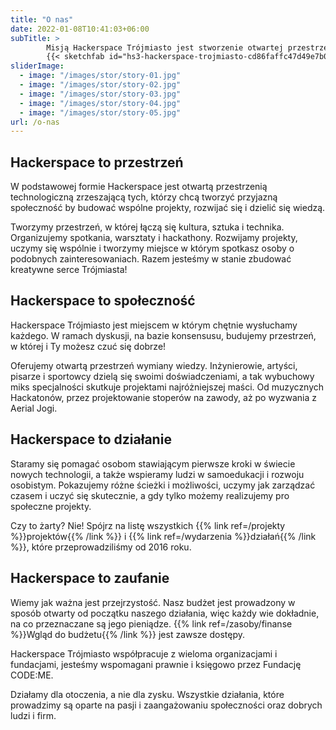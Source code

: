 ```yaml
---
title: "O nas"
date: 2022-01-08T10:41:03+06:00
subTitle: >
        Misją Hackerspace Trójmiasto jest stworzenie otwartej przestrzeni technologicznej i budowanie społeczności ludzi wspierających się w rozwoju oraz dzielących wiedzą w przyjaznej atmosferze.
        {{< sketchfab id="hs3-hackerspace-trojmiasto-cd86faffc47d49e7b0c9261a2f51f472" >}}
sliderImage:
  - image: "/images/stor/story-01.jpg"
  - image: "/images/stor/story-02.jpg"
  - image: "/images/stor/story-03.jpg"
  - image: "/images/stor/story-04.jpg"
  - image: "/images/stor/story-05.jpg"
url: /o-nas
---
```


## Hackerspace to przestrzeń

W podstawowej formie Hackerspace jest otwartą przestrzenią technologiczną zrzeszającą tych, którzy chcą tworzyć przyjazną społeczność by budować wspólne projekty, rozwijać się i dzielić się wiedzą.

Tworzymy przestrzeń, w której łączą się kultura, sztuka i technika. Organizujemy spotkania, warsztaty i hackathony. Rozwijamy projekty, uczymy się wspólnie i tworzymy miejsce w którym spotkasz osoby o podobnych zainteresowaniach. Razem jesteśmy w stanie zbudować kreatywne serce Trójmiasta!

## Hackerspace to społeczność

Hackerspace Trójmiasto jest miejscem w którym chętnie wysłuchamy każdego. W ramach dyskusji, na bazie konsensusu, budujemy przestrzeń, w której i Ty możesz czuć się dobrze!

Oferujemy otwartą przestrzeń wymiany wiedzy. Inżynierowie, artyści, pisarze i sportowcy dzielą się swoimi doświadczeniami, a tak wybuchowy miks specjalności skutkuje projektami najróżniejszej maści. Od muzycznych Hackatonów, przez projektowanie stoperów na zawody, aż po wyzwania z Aerial Jogi.

## Hackerspace to działanie

Staramy się pomagać osobom stawiającym pierwsze kroki w świecie nowych technologii, a także wspieramy ludzi w samoedukacji i rozwoju osobistym. Pokazujemy różne ścieżki i możliwości, uczymy jak zarządzać czasem i uczyć się skutecznie, a gdy tylko możemy realizujemy pro społeczne projekty.

Czy to żarty? Nie! Spójrz na listę wszystkich {{% link ref=/projekty %}}projektów{{% /link %}} i {{% link ref=/wydarzenia %}}działań{{% /link %}}, które przeprowadziliśmy od 2016 roku.

## Hackerspace to zaufanie

Wiemy jak ważna jest przejrzystość. Nasz budżet jest prowadzony w sposób otwarty od początku naszego działania, więc każdy wie dokładnie, na co przeznaczane są jego pieniądze. {{% link ref=/zasoby/finanse %}}Wgląd do budżetu{{% /link %}} jest zawsze dostępy.

Hackerspace Trójmiasto współpracuje z wieloma organizacjami i fundacjami, jesteśmy wspomagani prawnie i księgowo przez Fundację CODE:ME.

Działamy dla otoczenia, a nie dla zysku. Wszystkie działania, które prowadzimy są oparte na pasji i zaangażowaniu społeczności oraz dobrych ludzi i firm.


